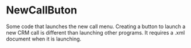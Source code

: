 # NewCallButon
Some code that launches the new call menu.  Creating a button to launch a new CRM call is different than launching other programs. It requires a .xml document when it is launching.
